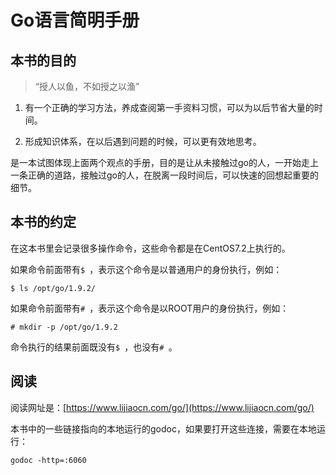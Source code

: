 <!-- toc -->
# Go语言简明手册

## 本书的目的

>“授人以鱼，不如授之以渔”

1. 有一个正确的学习方法，养成查阅第一手资料习惯，可以为以后节省大量的时间。

2. 形成知识体系，在以后遇到问题的时候，可以更有效地思考。

是一本试图体现上面两个观点的手册，目的是让从未接触过go的人，一开始走上一条正确的道路，接触过go的人，在脱离一段时间后，可以快速的回想起重要的细节。

## 本书的约定

在这本书里会记录很多操作命令，这些命令都是在CentOS7.2上执行的。

如果命令前面带有`$ `，表示这个命令是以普通用户的身份执行，例如：

	$ ls /opt/go/1.9.2/

如果命令前面带有`# `，表示这个命令是以ROOT用户的身份执行，例如：

	# mkdir -p /opt/go/1.9.2

命令执行的结果前面既没有`$ `，也没有`# `。

## 阅读

阅读网址是：[https://www.lijiaocn.com/go/](https://www.lijiaocn.com/go/)

本书中的一些链接指向的本地运行的godoc，如果要打开这些连接，需要在本地运行：

	godoc -http=:6060
